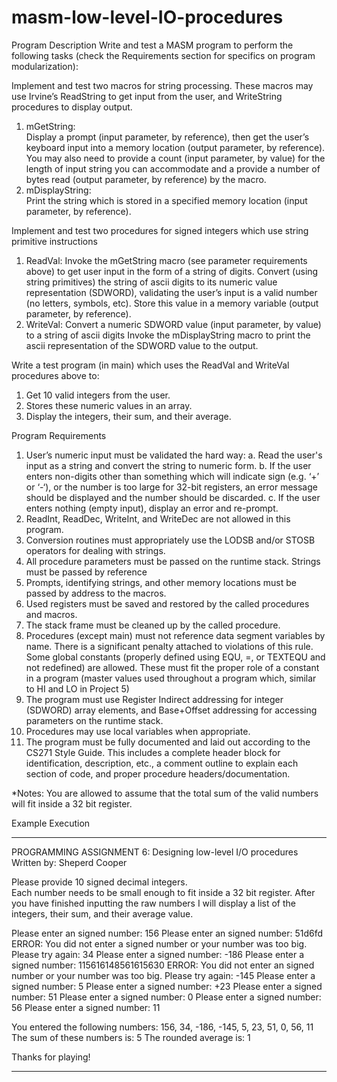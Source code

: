 # masm-low-level-IO-procedures

Program Description
    Write and test a MASM program to perform the following tasks (check the Requirements section for specifics on program modularization):

Implement and test two macros for string processing. These macros may use Irvine’s ReadString to get input from the user, and WriteString procedures to display output.
   1. mGetString:  
      Display a prompt (input parameter, by reference), then get the user’s keyboard input into a memory location (output parameter, by reference). 
      You may also need to provide a count (input parameter, by value) for the length of input string you can accommodate and a provide a number of bytes read (output parameter, by reference) by the macro.      
   2. mDisplayString:  
      Print the string which is stored in a specified memory location (input parameter, by reference).

Implement and test two procedures for signed integers which use string primitive instructions
   1. ReadVal: 
      Invoke the mGetString macro (see parameter requirements above) to get user input in the form of a string of digits.
      Convert (using string primitives) the string of ascii digits to its numeric value representation (SDWORD), validating the user’s input is a valid number (no letters, symbols, etc).
      Store this value in a memory variable (output parameter, by reference).
   2. WriteVal: 
      Convert a numeric SDWORD value (input parameter, by value) to a string of ascii digits
      Invoke the mDisplayString macro to print the ascii representation of the SDWORD value to the output.

Write a test program (in main) which uses the ReadVal and WriteVal procedures above to:
   1. Get 10 valid integers from the user.
   2. Stores these numeric values in an array.
   3. Display the integers, their sum, and their average.
  
Program Requirements
   1. User’s numeric input must be validated the hard way:
      a. Read the user's input as a string and convert the string to numeric form.
      b. If the user enters non-digits other than something which will indicate sign (e.g. ‘+’ or ‘-‘), or the number is too large for 32-bit registers, an error message should be displayed and the number should be discarded.
      c. If the user enters nothing (empty input), display an error and re-prompt.
   2. ReadInt, ReadDec, WriteInt, and WriteDec are not allowed in this program.
   3. Conversion routines must appropriately use the LODSB and/or STOSB operators for dealing with strings.
   4. All procedure parameters must be passed on the runtime stack. Strings must be passed by reference
   5. Prompts, identifying strings, and other memory locations must be passed by address to the macros.
   6. Used registers must be saved and restored by the called procedures and macros.
   7. The stack frame must be cleaned up by the called procedure.
   8. Procedures (except main) must not reference data segment variables by name. There is a significant penalty attached to violations of this rule.  Some global constants (properly defined using EQU, =, or TEXTEQU and not redefined) are allowed. These must fit the proper role of a constant in a program (master values used throughout a program which, similar to HI and LO in Project 5)
   9. The program must use Register Indirect addressing for integer (SDWORD) array elements, and Base+Offset addressing for accessing parameters on the runtime stack.
  10. Procedures may use local variables when appropriate.
  11. The program must be fully documented and laid out according to the CS271 Style Guide. This includes a complete header block for identification, description, etc., a comment outline to explain each section of code, and proper procedure headers/documentation.

*Notes: You are allowed to assume that the total sum of the valid numbers will fit inside a 32 bit register.


Example Execution

-----------------------------------------------------------------------------------------

PROGRAMMING ASSIGNMENT 6: Designing low-level I/O procedures 
Written by: Sheperd Cooper 
 
Please provide 10 signed decimal integers.  
Each number needs to be small enough to fit inside a 32 bit register. 
After you have finished inputting the raw numbers I will display a list of the integers, 
their sum, and their average value. 
 
Please enter an signed number: 156 
Please enter an signed number: 51d6fd 
ERROR: You did not enter a signed number or your number was too big. 
Please try again: 34 
Please enter a signed number: -186 
Please enter a signed number: 115616148561615630 
ERROR: You did not enter an signed number or your number was too big. 
Please try again: -145
Please enter a signed number: 5 
Please enter a signed number: +23 
Please enter a signed number: 51 
Please enter a signed number: 0 
Please enter a signed number: 56 
Please enter a signed number: 11 
 
You entered the following numbers: 
156, 34, -186, -145, 5, 23, 51, 0, 56, 11 
The sum of these numbers is: 5 
The rounded average is: 1 

Thanks for playing!

-----------------------------------------------------------------------------------------
